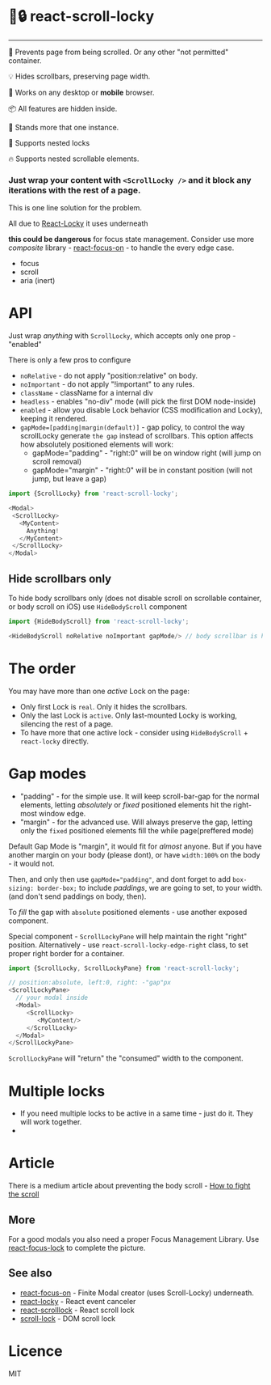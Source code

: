 # 📜🔒 react-scroll-locky 
----
📜 Prevents page from being scrolled. Or any other "not permitted" container.

💡 Hides scrollbars, preserving page width.

🤘 Works on any desktop or __mobile__ browser.

📦 All features are hidden inside.

👫 Stands more that one instance.

🤔 Supports nested locks

🔥 Supports nested scrollable elements.

### Just wrap your content with `<ScrollLocky />` and it block any iterations with the rest of a page. 

This is one line solution for the problem.

All due to [React-Locky](https://github.com/theKashey/react-locky) it uses underneath

__this could be dangerous__ for focus state management.
Consider use more _composite_ library - [react-focus-on](https://github.com/theKashey/react-focus-on) - to handle the every edge case.
- focus
- scroll
- aria (inert)  

# API

Just wrap _anything_ with `ScrollLocky`, which accepts only one prop - "enabled"

There is only a few pros to configure
 -  `noRelative` - do not apply "position:relative" on body.
 -  `noImportant` - do not apply "!important" to any rules.
 -  `className` - className for a internal div
 -  `headless` - enables "no-div" mode (will pick the first DOM node-inside)
 -  `enabled` - allow you disable Lock behavior (CSS modification and Locky), keeping it rendered.
 -  `gapMode=[padding|margin(default)]` - gap policy, to control the way scrollLocky generate `the gap` instead of scrollbars.
This option affects how absolutely positioned elements will work:
    - gapMode="padding" - "right:0" will be on window right (will jump on scroll removal)
    - gapMode="margin" - "right:0" will be in constant position (will not jump, but leave a gap)

```js
import {ScrollLocky} from 'react-scroll-locky';

<Modal>
 <ScrollLocky>
   <MyContent>
     Anything!
   </MyContent>
 </ScrollLocky>
</Modal>   
```

## Hide scrollbars only
To hide body scrollbars only (does not disable scroll on scrollable container, or body scroll on iOS) use `HideBodyScroll` component
```js
import {HideBodyScroll} from 'react-scroll-locky';

<HideBodyScroll noRelative noImportant gapMode/> // body scrollbar is hidden
```

# The order
You may have more than one _active_ Lock on the page:
 - Only first Lock is `real`. Only it hides the scrollbars.
 - Only the last Lock is `active`. Only last-mounted Locky is working, silencing the rest of a page.
 - To have more that one active lock - consider using `HideBodyScroll` + `react-locky` directly.

# Gap modes
 - "padding" - for the simple use. It will keep scroll-bar-gap for the normal elements,
 letting _absolutely_ or _fixed_ positioned elements hit the right-most window edge.
 - "margin" - for the advanced use. Will always preserve the gap, letting only the 
 `fixed` positioned elements fill the while page(preffered mode)  
 
Default Gap Mode is "margin", it would fit for _almost_ anyone.
But if you have another margin on your body (please dont), or have `width:100%` on the body - it would not.

Then, and only then use `gapMode="padding"`, and dont forget to add `box-sizing: border-box;` to include _paddings_, we are going to set, to your width.
(and don't send paddings on body, then).
 
 To _fill_ the gap with `absolute` positioned elements - use another exposed component.

Special component - `ScrollLockyPane` will help maintain the right "right" position.
Alternatively - use `react-scroll-locky-edge-right` class, to set proper right border for a container.
```js
import {ScrollLocky, ScrollLockyPane} from 'react-scroll-locky';

// position:absolute, left:0, right: -"gap"px
<ScrollLockyPane>
  // your modal inside
  <Modal>
     <ScrollLocky>
        <MyContent/>  
     </ScrollLocky>
  </Modal> 
</ScrollLockyPane>
```


`ScrollLockyPane` will "return" the "consumed" width to the component.

# Multiple locks
- If you need multiple locks to be active in a same time - just do it. They will work together.
-  

# Article
 There is a medium article about preventing the body scroll - [How to fight the <body> scroll](https://medium.com/@antonkorzunov/how-to-fight-the-body-scroll-2b00267b37ac)

## More

For a good modals you also need a proper Focus Management Library.
Use [react-focus-lock](https://github.com/theKashey/react-focus-lock) to complete the picture.

## See also
 - [react-focus-on](https://github.com/theKashey/react-focus-on) - Finite Modal creator (uses Scroll-Locky) underneath.
 - [react-locky](https://github.com/theKashey/react-locky) - React event canceler
 - [react-scrolllock](https://github.com/jossmac/react-scrolllock) - React scroll lock
 - [scroll-lock](https://github.com/FL3NKEY/scroll-lock) - DOM scroll lock  

# Licence
 MIT
